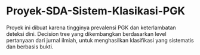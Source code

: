 # Proyek-SDA-Sistem-Klasikasi-PGK
Proyek ini dibuat karena tingginya prevalensi PGK dan keterlambatan deteksi dini. Decision tree yang dikembangkan berdasarkan level pertanyaan dari jurnal ilmiah, untuk menghasilkan klasifikasi yang sistematis dan berbasis bukti.
